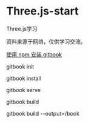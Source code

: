 # Three.js-start
Three.js学习

<div class="github-widget" data-repo="Sogrey/Three.js-start"></div>
<div style="display:none;"><script type="text/javascript" src="https://git.hust.cc/GitHub-Repo-Widget.js/GithubRepoWidget.js"></script></div>

资料来源于网络，仅供学习交流。



[使用 npm 安装 gitbook](https://sogrey.github.io/article/%E4%BD%BF%E7%94%A8-npm-%E5%AE%89%E8%A3%85-gitbook/)

gitbook init

gitbook install

gitbook serve

gitbook build

gitbook build --output=/book 
